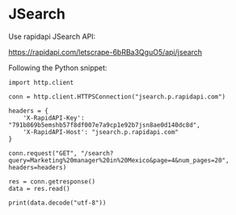 # JSearch

Use rapidapi JSearch API:

https://rapidapi.com/letscrape-6bRBa3QguO5/api/jsearch

Following the Python snippet:

```
import http.client

conn = http.client.HTTPSConnection("jsearch.p.rapidapi.com")

headers = {
    'X-RapidAPI-Key': "791b869b5emshb57f8df007e7a9cp1e92b7jsn8ae0d140dc8d",
    'X-RapidAPI-Host': "jsearch.p.rapidapi.com"
}

conn.request("GET", "/search?query=Marketing%20manager%20in%20Mexico&page=4&num_pages=20", headers=headers)

res = conn.getresponse()
data = res.read()

print(data.decode("utf-8"))
```
